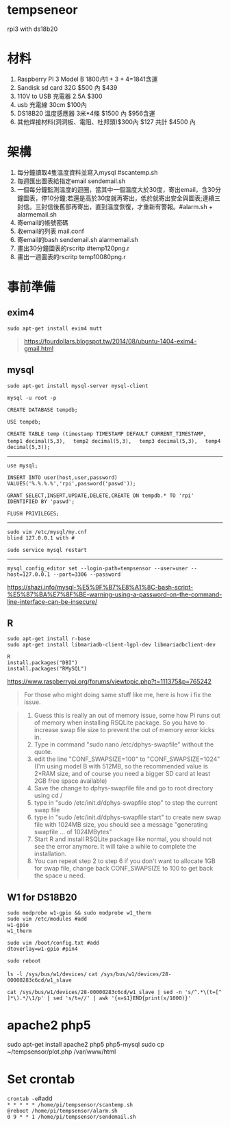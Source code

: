 # tempseneor
rpi3 with ds18b20

# 材料
1. Raspberry PI 3 Model B $1800內  1+3+4=$1841含運
2. Sandisk sd card 32G $500 內 $439 
3. 110V to USB 充電器 2.5A $300  
4. usb 充電線 30cm $100內  
5. DS18B20 溫度感應器 3米*4條 $1500 內  $956含運
6. 其他焊接材料(洞洞板、電阻、杜邦頭)$300內  $127
共計 $4500 內  

# 架構
1. 每分鐘讀取4隻溫度資料並寫入mysql #scantemp.sh  
2. 每週匯出圖表給指定email sendemail.sh  
3. 一個每分鐘監測溫度的迴圈，當其中一個溫度大於30度，寄出email，含30分鐘圖表，停10分鐘;若還是高於30度就再寄出，低於就寄出安全與圖表;連續三封信。三封信後舊部再寄出，直到溫度恢復，才重新有警報。#alarm.sh + alarmemail.sh
4. 寄email的帳號密碼  
5. 收email的列表 mail.conf  
6. 寄email的bash sendemail.sh alarmemail.sh  
7. 畫出30分鐘圖表的rscritp #temp120png.r  
8. 畫出一週圖表的rscritp temp10080png.r  

# 事前準備
## exim4
`sudo apt-get install exim4 mutt`
>https://fourdollars.blogspot.tw/2014/08/ubuntu-1404-exim4-gmail.html

## mysql
`sudo apt-get install mysql-server mysql-client`  

`mysql -u root -p `  

`CREATE DATABASE tempdb;`  

`USE tempdb;`

`CREATE TABLE temp (timestamp TIMESTAMP DEFAULT CURRENT_TIMESTAMP,  `
`temp1 decimal(5,3),  `
`temp2 decimal(5,3),  `
`temp3 decimal(5,3),  `
`temp4 decimal(5,3)); `

---
`use mysql;`  
 
`INSERT INTO user(host,user,password) VALUES('%.%.%.%','rpi',password('paswd'));`  

`GRANT SELECT,INSERT,UPDATE,DELETE,CREATE ON tempdb.* TO 'rpi' IDENTIFIED BY 'paswd';`  
 
`FLUSH PRIVILEGES;`  

---
`sudo vim /etc/mysql/my.cnf`   
`blind 127.0.0.1 with #`  

`sudo service mysql restart`  

---
`mysql_config_editor set --login-path=tempsensor --user=user --host=127.0.0.1 --port=3306 --password`  

https://shazi.info/mysql-%E5%9F%B7%E8%A1%8C-bash-script-%E5%87%BA%E7%8F%BE-warning-using-a-password-on-the-command-line-interface-can-be-insecure/


## R
`sudo apt-get install r-base`   
`sudo apt-get install libmariadb-client-lgpl-dev libmariadbclient-dev`  

`R`  
`install.packages("DBI")`  
`install.packages("RMySQL")`

https://www.raspberrypi.org/forums/viewtopic.php?t=111375&p=765242
>For those who might doing same stuff like me, here is how i fix the issue.  

>1. Guess this is really an out of memory issue, some how Pi runs out of memory when installing RSQLite package. So you have to increase swap file size to prevent the out of memory error kicks in.  
>2. Type in command "sudo nano /etc/dphys-swapfile" without the quote.  
>3. edit the line "CONF_SWAPSIZE=100" to "CONF_SWAPSIZE=1024" (I'm using model B with 512MB, so the recommended value is 2*RAM size, and of course you need a bigger SD card at least 2GB free space available)  
>4. Save the change to dphys-swapfile file and go to root directory using cd /  
>5. type in "sudo /etc/init.d/dphys-swapfile stop" to stop the current swap file  
>6. type in "sudo /etc/init.d/dphys-swapfile start" to create new swap file with 1024MB size, you should see a message "generating swapfile ... of 1024MBytes"  
>7. Start R and install RSQLite package like normal, you should not see the error anymore. It will take a while to complete the installation.  
>8. You can repeat step 2 to step 6 if you don't want to allocate 1GB for swap file, change back CONF_SWAPSIZE to 100 to get back the space u need.  



## W1 for DS18B20
`sudo modprobe w1-gpio && sudo modprobe w1_therm`  
`sudo vim /etc/modules #add`  
`w1-gpio `  
`w1_therm `  

`sudo vim /boot/config.txt #add `  
`dtoverlay=w1-gpio #pin4`  

`sudo reboot`  

`ls -l /sys/bus/w1/devices/`
`cat /sys/bus/w1/devices/28-00000283c6cd/w1_slave`

`cat /sys/bus/w1/devices/28-00000283c6cd/w1_slave | sed -n 's/^.*\(t=[^ ]*\).*/\1/p' | sed 's/t=//' | awk '{x=$1}END{print(x/1000)}'`  


# apache2 php5
sudo apt-get install apache2 php5 php5-mysql
sudo cp ~/tempsensor/plot.php /var/www/html

# Set crontab
`crontab -e`#add  
`* * * * * /home/pi/tempsensor/scantemp.sh`  
`@reboot /home/pi/tempsensor/alarm.sh`  
`0 9 * * 1 /home/pi/tempsensor/sendemail.sh`  





